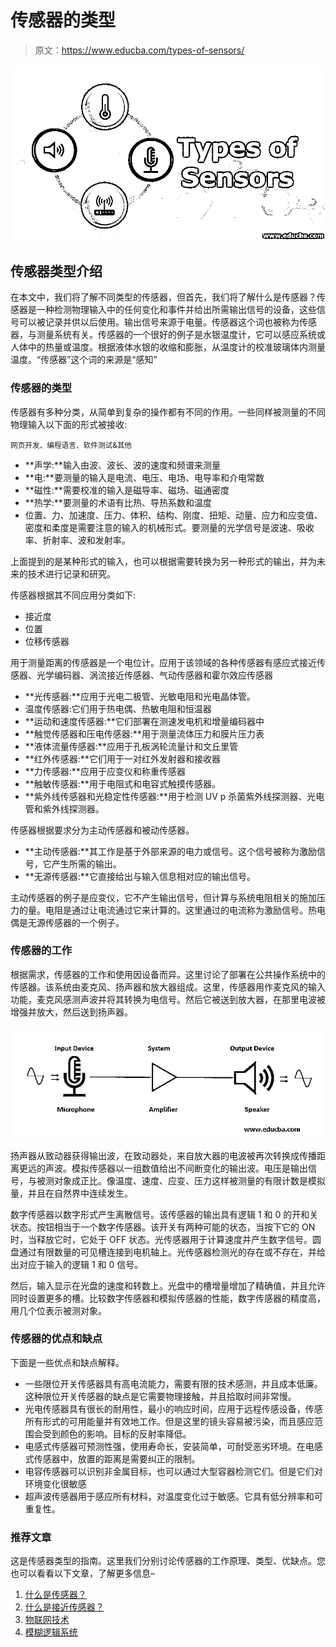 # 传感器的类型

> 原文：<https://www.educba.com/types-of-sensors/>

![Types-of-Sensors](img/ac9ddcfa4a88fe390c21e582a0f6769f.png)



## 传感器类型介绍

在本文中，我们将了解不同类型的传感器，但首先，我们将了解什么是传感器？传感器是一种检测物理输入中的任何变化和事件并给出所需输出信号的设备，这些信号可以被记录并供以后使用。输出信号来源于电量。传感器这个词也被称为传感器，与测量系统有关。传感器的一个很好的例子是水银温度计，它可以感应系统或人体中的热量或温度。根据液体水银的收缩和膨胀，从温度计的校准玻璃体内测量温度。“传感器”这个词的来源是“感知”

### 传感器的类型

传感器有多种分类，从简单到复杂的操作都有不同的作用。一些同样被测量的不同物理输入以下面的形式被接收:

<small>网页开发、编程语言、软件测试&其他</small>

*   **声学:**输入由波、波长、波的速度和频谱来测量
*   **电:**要测量的输入是电流、电压、电场、电导率和介电常数
*   **磁性:**需要校准的输入是磁导率、磁场、磁通密度
*   **热学:**要测量的术语有比热、导热系数和温度
*   位置、力、加速度、压力、体积、结构、刚度、扭矩、动量、应力和应变值、密度和柔度是需要注意的输入的机械形式。要测量的光学信号是波速、吸收率、折射率、波和发射率。

上面提到的是某种形式的输入，也可以根据需要转换为另一种形式的输出，并为未来的技术进行记录和研究。

传感器根据其不同应用分类如下:

*   接近度
*   位置
*   位移传感器

用于测量距离的传感器是一个电位计。应用于该领域的各种传感器有感应式接近传感器、光学编码器、涡流接近传感器、气动传感器和霍尔效应传感器

*   **光传感器:**应用于光电二极管、光敏电阻和光电晶体管。
*   温度传感器:它们用于热电偶、热敏电阻和恒温器
*   **运动和速度传感器:**它们部署在测速发电机和增量编码器中
*   **触觉传感器和压电传感器:**用于测量流体压力和膜片压力表
*   **液体流量传感器:**应用于孔板涡轮流量计和文丘里管
*   **红外传感器:**它们用于一对红外发射器和接收器
*   **力传感器:**应用于应变仪和称重传感器
*   **触敏传感器:**用于电阻式和电容式触摸传感器。
*   **紫外线传感器和光稳定性传感器:**用于检测 UV p 杀菌紫外线探测器、光电管和紫外线探测器。

传感器根据要求分为主动传感器和被动传感器。

*   **主动传感器:**其工作是基于外部来源的电力或信号。这个信号被称为激励信号，它产生所需的输出。
*   **无源传感器:**它直接给出与输入信息相对应的输出信号。

主动传感器的例子是应变仪，它不产生输出信号，但计算与系统电阻相关的施加压力的量。电阻是通过让电流通过它来计算的。这里通过的电流称为激励信号。热电偶是无源传感器的一个例子。

### 传感器的工作

根据需求，传感器的工作和使用因设备而异。这里讨论了部署在公共操作系统中的传感器。该系统由麦克风、扬声器和放大器组成。这里，传感器用作麦克风的输入功能，麦克风感测声波并将其转换为电信号。然后它被送到放大器，在那里电波被增强并放大，然后送到扬声器。

![Working of a Sensor](img/c846aeab8d015c1675a6e9fe6e8b91e2.png)



扬声器从致动器获得输出波，在致动器处，来自放大器的电波被再次转换成传播距离更远的声波。模拟传感器以一组数值给出不间断变化的输出波。电压是输出信号，与被测对象成正比。像温度、速度、应变、压力这样被测量的有限计数是模拟量，并且在自然界中连续发生。

数字传感器以数字形式产生离散信号。该传感器的输出具有逻辑 1 和 0 的开和关状态。按钮相当于一个数字传感器。该开关有两种可能的状态，当按下它的 ON 时，当释放它时，它处于 OFF 状态。光传感器用于计算速度并产生数字信号。圆盘通过有限数量的可见槽连接到电机轴上。光传感器检测光的存在或不存在，并给出对应于输入的逻辑 1 和 0 信号。

然后，输入显示在光盘的速度和转数上。光盘中的槽增量增加了精确值，并且允许同时设置更多的槽。比较数字传感器和模拟传感器的性能，数字传感器的精度高，用几个位表示被测对象。

### 传感器的优点和缺点

下面是一些优点和缺点解释。

*   一些限位开关传感器具有高电流能力，需要有限的技术感测，并且成本低廉。这种限位开关传感器的缺点是它需要物理接触，并且拾取时间非常慢。
*   光电传感器具有很长的耐用性，最小的响应时间，应用于远程传感设备，传感所有形式的可用能量并有效地工作。但是这里的镜头容易被污染，而且感应范围会受到颜色的影响。目标的反射率降低。
*   电感式传感器可预测性强，使用寿命长，安装简单，可耐受恶劣环境。在电感式传感器中，放置的距离是需要纠正的限制。
*   电容传感器可以识别非金属目标，也可以通过大型容器检测它们。但是它们对环境变化很敏感
*   超声波传感器用于感应所有材料，对温度变化过于敏感。它具有低分辨率和可重复性。

### 推荐文章

这是传感器类型的指南。这里我们分别讨论传感器的工作原理、类型、优缺点。您也可以看看以下文章，了解更多信息–

1.  [什么是传感器？](https://www.educba.com/what-is-sensors/)
2.  [什么是接近传感器？](https://www.educba.com/what-is-proximity-sensors/)
3.  [物联网技术](https://www.educba.com/iot-technology/)
4.  [模糊逻辑系统](https://www.educba.com/fuzzy-logic-system/)






